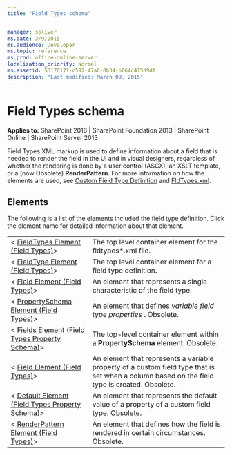 ```yaml
---
title: "Field Types schema"


manager: soliver
ms.date: 3/9/2015
ms.audience: Developer
ms.topic: reference
ms.prod: office-online-server
localization_priority: Normal
ms.assetid: 53176171-c597-47a0-8b34-b064c415d9df
description: "Last modified: March 09, 2015"
---
```


# Field Types schema

 
  
 **Applies to:** SharePoint 2016 | SharePoint Foundation 2013 | SharePoint Online | SharePoint Server 2013
  
Field Types XML markup is used to define information about a field that is needed to render the field in the UI and in visual designers, regardless of whether the rendering is done by a user control (ASCX), an XSLT template, or a (now Obsolete) **RenderPattern**. For more information on how the elements are used, see [Custom Field Type Definition](http://msdn.microsoft.com/library/b3315997-671f-4c29-9518-48cc4592f205%28Office.15%29.aspx) and [FldTypes.xml](http://msdn.microsoft.com/library/8f8db866-03f8-4001-aae3-4c4102a7aed6%28Office.15%29.aspx).
  
## Elements

The following is a list of the elements included the field type definition. Click the element name for detailed information about that element.
  
|||
|:-----|:-----|
| < [FieldTypes Element (Field Types)](fieldtypes-element-field-types.md)>  <br/> |The top level container element for the fldtypes\*.xml file.  <br/> |
| < [FieldType Element (Field Types)](fieldtype-element-field-types.md)>  <br/> |The top level container element for a field type definition.  <br/> |
| < [Field Element (Field Types)](field-element-field-types.md)>  <br/> |An element that represents a single characteristic of the field type.  <br/> |
| < [PropertySchema Element (Field Types)](propertyschema-element-field-types.md)>  <br/> |An element that defines  *variable field type properties*  . Obsolete.  <br/> |
| < [Fields Element (Field Types Property Schema)](fields-element-field-types-property-schema.md)>  <br/> |The top-level container element within a **PropertySchema** element. Obsolete.  <br/> |
| < [Field Element (Field Types)](field-element-field-types.md)>  <br/> |An element that represents a variable property of a custom field type that is set when a column based on the field type is created. Obsolete.  <br/> |
| < [Default Element (Field Types Property Schema)](default-element-field-types-property-schema.md)>  <br/> |An element that represents the default value of a property of a custom field type. Obsolete.  <br/> |
| < [RenderPattern Element (Field Types)](renderpattern-element-field-types.md)>  <br/> |An element that defines how the field is rendered in certain circumstances. Obsolete.  <br/> |
   

